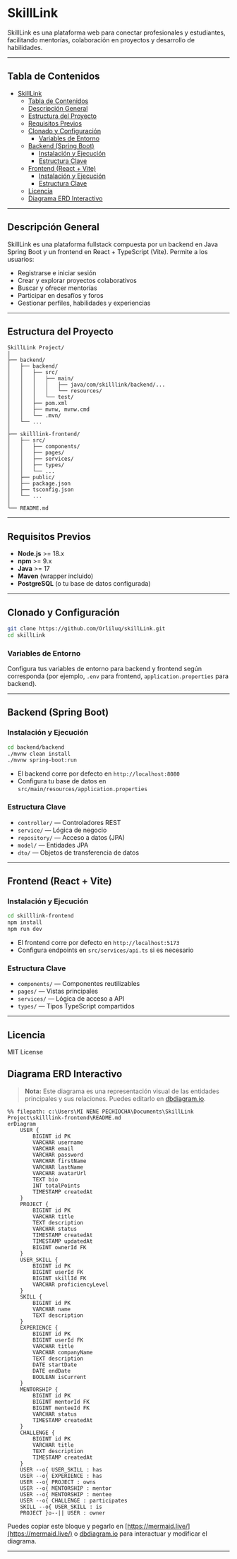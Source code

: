 # SkillLink

SkillLink es una plataforma web para conectar profesionales y estudiantes, facilitando mentorías, colaboración en proyectos y desarrollo de habilidades.

---

## Tabla de Contenidos

- [SkillLink](#skilllink)
  - [Tabla de Contenidos](#tabla-de-contenidos)
  - [Descripción General](#descripción-general)
  - [Estructura del Proyecto](#estructura-del-proyecto)
  - [Requisitos Previos](#requisitos-previos)
  - [Clonado y Configuración](#clonado-y-configuración)
    - [Variables de Entorno](#variables-de-entorno)
  - [Backend (Spring Boot)](#backend-spring-boot)
    - [Instalación y Ejecución](#instalación-y-ejecución)
    - [Estructura Clave](#estructura-clave)
  - [Frontend (React + Vite)](#frontend-react--vite)
    - [Instalación y Ejecución](#instalación-y-ejecución-1)
    - [Estructura Clave](#estructura-clave-1)
  - [Licencia](#licencia)
  - [Diagrama ERD Interactivo](#diagrama-erd-interactivo)

---

## Descripción General

SkillLink es una plataforma fullstack compuesta por un backend en Java Spring Boot y un frontend en React + TypeScript (Vite). Permite a los usuarios:

- Registrarse e iniciar sesión
- Crear y explorar proyectos colaborativos
- Buscar y ofrecer mentorías
- Participar en desafíos y foros
- Gestionar perfiles, habilidades y experiencias

---

## Estructura del Proyecto

```
SkillLink Project/
│
├── backend/
│   ├── backend/
│   │   ├── src/
│   │   │   ├── main/
│   │   │   │   ├── java/com/skilllink/backend/...
│   │   │   │   └── resources/
│   │   │   └── test/
│   │   ├── pom.xml
│   │   ├── mvnw, mvnw.cmd
│   │   └── .mvn/
│   └── ...
│
├── skilllink-frontend/
│   ├── src/
│   │   ├── components/
│   │   ├── pages/
│   │   ├── services/
│   │   ├── types/
│   │   └── ...
│   ├── public/
│   ├── package.json
│   ├── tsconfig.json
│   └── ...
│
└── README.md
```

---

## Requisitos Previos

- **Node.js** >= 18.x
- **npm** >= 9.x
- **Java** >= 17
- **Maven** (wrapper incluido)
- **PostgreSQL** (o tu base de datos configurada)

---

## Clonado y Configuración

```bash
git clone https://github.com/Orliluq/skillLink.git
cd skillLink
```

### Variables de Entorno

Configura tus variables de entorno para backend y frontend según corresponda (por ejemplo, `.env` para frontend, `application.properties` para backend).

---

## Backend (Spring Boot)

### Instalación y Ejecución

```bash
cd backend/backend
./mvnw clean install
./mvnw spring-boot:run
```

- El backend corre por defecto en `http://localhost:8080`
- Configura tu base de datos en `src/main/resources/application.properties`

### Estructura Clave

- `controller/` — Controladores REST
- `service/` — Lógica de negocio
- `repository/` — Acceso a datos (JPA)
- `model/` — Entidades JPA
- `dto/` — Objetos de transferencia de datos

---

## Frontend (React + Vite)

### Instalación y Ejecución

```bash
cd skilllink-frontend
npm install
npm run dev
```

- El frontend corre por defecto en `http://localhost:5173`
- Configura endpoints en `src/services/api.ts` si es necesario

### Estructura Clave

- `components/` — Componentes reutilizables
- `pages/` — Vistas principales
- `services/` — Lógica de acceso a API
- `types/` — Tipos TypeScript compartidos

---

## Licencia

MIT License

## Diagrama ERD Interactivo

> **Nota:** Este diagrama es una representación visual de las entidades principales y sus relaciones. Puedes editarlo en [dbdiagram.io](https://dbdiagram.io).

```mermaid
%% filepath: c:\Users\MI NENE PECHIOCHA\Documents\SkillLink Project\skilllink-frontend\README.md
erDiagram
    USER {
        BIGINT id PK
        VARCHAR username
        VARCHAR email
        VARCHAR password
        VARCHAR firstName
        VARCHAR lastName
        VARCHAR avatarUrl
        TEXT bio
        INT totalPoints
        TIMESTAMP createdAt
    }
    PROJECT {
        BIGINT id PK
        VARCHAR title
        TEXT description
        VARCHAR status
        TIMESTAMP createdAt
        TIMESTAMP updatedAt
        BIGINT ownerId FK
    }
    USER_SKILL {
        BIGINT id PK
        BIGINT userId FK
        BIGINT skillId FK
        VARCHAR proficiencyLevel
    }
    SKILL {
        BIGINT id PK
        VARCHAR name
        TEXT description
    }
    EXPERIENCE {
        BIGINT id PK
        BIGINT userId FK
        VARCHAR title
        VARCHAR companyName
        TEXT description
        DATE startDate
        DATE endDate
        BOOLEAN isCurrent
    }
    MENTORSHIP {
        BIGINT id PK
        BIGINT mentorId FK
        BIGINT menteeId FK
        VARCHAR status
        TIMESTAMP createdAt
    }
    CHALLENGE {
        BIGINT id PK
        VARCHAR title
        TEXT description
        TIMESTAMP createdAt
    }
    USER --o{ USER_SKILL : has
    USER --o{ EXPERIENCE : has
    USER --o{ PROJECT : owns
    USER --o{ MENTORSHIP : mentor
    USER --o{ MENTORSHIP : mentee
    USER --o{ CHALLENGE : participates
    SKILL --o{ USER_SKILL : is
    PROJECT }o--|| USER : owner
```

Puedes copiar este bloque y pegarlo en [https://mermaid.live/](https://mermaid.live/) o [dbdiagram.io](https://dbdiagram.io) para interactuar y modificar el diagrama.

---
